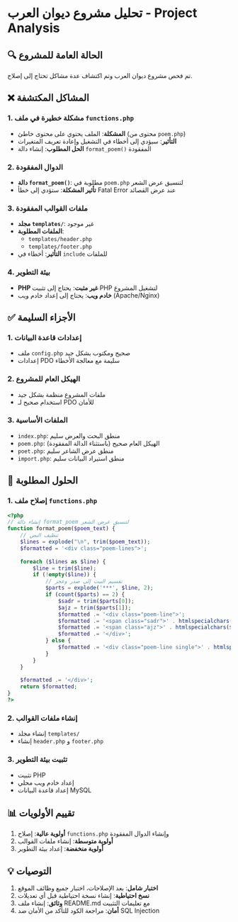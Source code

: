 # تحليل مشروع ديوان العرب - Project Analysis

## 🔍 الحالة العامة للمشروع
تم فحص مشروع ديوان العرب وتم اكتشاف عدة مشاكل تحتاج إلى إصلاح.

## ❌ المشاكل المكتشفة

### 1. مشكلة خطيرة في ملف `functions.php`
- **المشكلة**: الملف يحتوي على محتوى خاطئ (محتوى من `poem.php`)
- **التأثير**: سيؤدي إلى أخطاء في التشغيل وإعادة تعريف المتغيرات
- **الحل المطلوب**: إنشاء دالة `format_poem()` المفقودة

### 2. الدوال المفقودة
- **دالة `format_poem()`**: مطلوبة في `poem.php` لتنسيق عرض الشعر
- **تأثير المشكلة**: ستؤدي إلى خطأ Fatal Error عند عرض القصائد

### 3. ملفات القوالب المفقودة
- **مجلد `templates/`**: غير موجود
- **الملفات المطلوبة**: 
  - `templates/header.php`
  - `templates/footer.php`
- **التأثير**: أخطاء في `include` للملفات

### 4. بيئة التطوير
- **PHP غير مثبت**: يحتاج إلى تثبيت PHP لتشغيل المشروع
- **خادم ويب**: يحتاج إلى إعداد خادم ويب (Apache/Nginx)

## ✅ الأجزاء السليمة

### 1. إعدادات قاعدة البيانات
- ملف `config.php` صحيح ومكتوب بشكل جيد
- إعدادات PDO سليمة مع معالجة الأخطاء

### 2. الهيكل العام للمشروع
- ملفات المشروع منظمة بشكل جيد
- استخدام صحيح لـ PDO للأمان

### 3. الملفات الأساسية
- `index.php`: منطق البحث والعرض سليم
- `poem.php`: الهيكل العام صحيح (باستثناء الدالة المفقودة)
- `poet.php`: منطق عرض الشاعر سليم
- `import.php`: منطق استيراد البيانات سليم

## 🔧 الحلول المطلوبة

### 1. إصلاح ملف `functions.php`
```php
<?php
// إنشاء دالة format_poem لتنسيق عرض الشعر
function format_poem($poem_text) {
    // تنظيف النص
    $lines = explode("\n", trim($poem_text));
    $formatted = '<div class="poem-lines">';
    
    foreach ($lines as $line) {
        $line = trim($line);
        if (!empty($line)) {
            // تقسيم البيت إلى صدر وعجز
            $parts = explode('***', $line, 2);
            if (count($parts) == 2) {
                $sadr = trim($parts[0]);
                $ajz = trim($parts[1]);
                $formatted .= '<div class="poem-line">';
                $formatted .= '<span class="sadr">' . htmlspecialchars($sadr) . '</span>';
                $formatted .= '<span class="ajz">' . htmlspecialchars($ajz) . '</span>';
                $formatted .= '</div>';
            } else {
                $formatted .= '<div class="poem-line single">' . htmlspecialchars($line) . '</div>';
            }
        }
    }
    
    $formatted .= '</div>';
    return $formatted;
}
?>
```

### 2. إنشاء ملفات القوالب
- إنشاء مجلد `templates/`
- إنشاء `header.php` و `footer.php`

### 3. تثبيت بيئة التطوير
- تثبيت PHP
- إعداد خادم ويب محلي
- إعداد قاعدة البيانات MySQL

## 📊 تقييم الأولويات

1. **أولوية عالية**: إصلاح `functions.php` وإنشاء الدوال المفقودة
2. **أولوية متوسطة**: إنشاء ملفات القوالب
3. **أولوية منخفضة**: إعداد بيئة التطوير

## 💡 التوصيات

1. **اختبار شامل**: بعد الإصلاحات، اختبار جميع وظائف الموقع
2. **نسخ احتياطية**: إنشاء نسخة احتياطية قبل أي تعديلات
3. **وثائق**: إنشاء ملف README.md مع تعليمات التثبيت
4. **أمان**: مراجعة الكود للتأكد من الأمان ضد SQL Injection